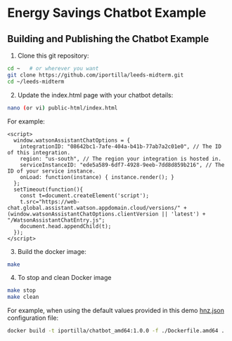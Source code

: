 # Energy Savings Chatbot Example


## Building and Publishing the Chatbot Example

1. Clone this git repository:

```bash
cd ~   # or wherever you want
git clone https://github.com/iportilla/leeds-midterm.git
cd ~/leeds-midterm
```

2. Update the index.html page with your chatbot details:

```bash
nano (or vi) public-html/index.html
```

For example:

```script
<script>
  window.watsonAssistantChatOptions = {
    integrationID: "08642bc1-7afe-404a-b41b-77ab7a2c01e0", // The ID of this integration.
    region: "us-south", // The region your integration is hosted in.
    serviceInstanceID: "ede5a589-6df7-4928-9eeb-7dd8d859b216", // The ID of your service instance.
    onLoad: function(instance) { instance.render(); }
  };
  setTimeout(function(){
    const t=document.createElement('script');
    t.src="https://web-chat.global.assistant.watson.appdomain.cloud/versions/" + (window.watsonAssistantChatOptions.clientVersion || 'latest') + "/WatsonAssistantChatEntry.js";
    document.head.appendChild(t);
  });
</script>
```

3. Build the docker image:

```bash
make
```

4. To stop and clean Docker image

```bash
make stop
make clean
```

For example, when using the default values provided in this demo [hnz.json](https://raw.githubusercontent.com/jiportilla/Edge-Chatbot/master/horizon/hzn.json) configuration file:

```bash
docker build -t iportilla/chatbot_amd64:1.0.0 -f ./Dockerfile.amd64 .
```
